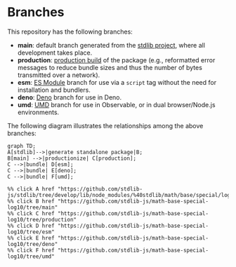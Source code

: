<!--

@license Apache-2.0

Copyright (c) 2022 The Stdlib Authors.

Licensed under the Apache License, Version 2.0 (the "License");
you may not use this file except in compliance with the License.
You may obtain a copy of the License at

    http://www.apache.org/licenses/LICENSE-2.0

Unless required by applicable law or agreed to in writing, software
distributed under the License is distributed on an "AS IS" BASIS,
WITHOUT WARRANTIES OR CONDITIONS OF ANY KIND, either express or implied.
See the License for the specific language governing permissions and
limitations under the License.

-->

# Branches

This repository has the following branches:

-   **main**: default branch generated from the [stdlib project][stdlib-url], where all development takes place.
-   **production**: [production build][production-url] of the package (e.g., reformatted error messages to reduce bundle sizes and thus the number of bytes transmitted over a network).
-   **esm**: [ES Module][esm-url] branch for use via a `script` tag without the need for installation and bundlers.
-   **deno**: [Deno][deno-url] branch for use in Deno.
-   **umd**: [UMD][umd-url] branch for use in Observable, or in dual browser/Node.js environments.

The following diagram illustrates the relationships among the above branches:

```mermaid
graph TD;
A[stdlib]-->|generate standalone package|B;
B[main] -->|productionize| C[production];
C -->|bundle| D[esm];
C -->|bundle| E[deno];
C -->|bundle| F[umd];

%% click A href "https://github.com/stdlib-js/stdlib/tree/develop/lib/node_modules/%40stdlib/math/base/special/log10"
%% click B href "https://github.com/stdlib-js/math-base-special-log10/tree/main"
%% click C href "https://github.com/stdlib-js/math-base-special-log10/tree/production"
%% click D href "https://github.com/stdlib-js/math-base-special-log10/tree/esm"
%% click E href "https://github.com/stdlib-js/math-base-special-log10/tree/deno"
%% click F href "https://github.com/stdlib-js/math-base-special-log10/tree/umd"
```

[stdlib-url]: https://github.com/stdlib-js/stdlib/tree/develop/lib/node_modules/%40stdlib/math/base/special/log10
[production-url]: https://github.com/stdlib-js/math-base-special-log10/tree/production
[deno-url]: https://github.com/stdlib-js/math-base-special-log10/tree/deno
[umd-url]: https://github.com/stdlib-js/math-base-special-log10/tree/umd
[esm-url]: https://github.com/stdlib-js/math-base-special-log10/tree/esm